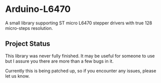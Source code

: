 # Arduino-L6470

A small library supporting ST micro L6470 stepper drivers with true 128 micro-steps resolution.

## Project Status

This library was never fully finished. It may be useful for someone to use but I assure you there are more than a few bugs in it.

Currently this is being patched up, so if you encounter any issues, please let us know.
